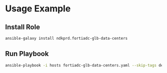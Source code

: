# Usage Example

## Install Role

```bash
ansible-galaxy install ndkprd.fortiadc-glb-data-centers
```

## Run Playbook

```bash
ansible-playbook -i hosts fortiadc-glb-data-centers.yaml --skip-tags debug
```
